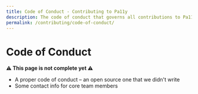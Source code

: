 ```yaml
---
title: Code of Conduct - Contributing to Pa11y
description: The code of conduct that governs all contributions to Pa11y projects.
permalink: /contributing/code-of-conduct/
---
```



Code of Conduct
===============

**:warning: This page is not complete yet :warning:**

  - A proper code of conduct – an open source one that we didn't write
  - Some contact info for core team members
